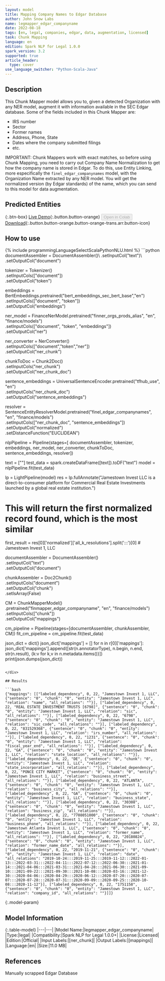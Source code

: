 ```yaml
---
layout: model
title: Mapping Company Names to Edgar Database
author: John Snow Labs
name: legmapper_edgar_companyname
date: 2022-08-18
tags: [en, legal, companies, edgar, data, augmentation, licensed]
task: Chunk Mapping
language: en
edition: Spark NLP for Legal 1.0.0
spark_version: 3.2
supported: true
article_header:
  type: cover
use_language_switcher: "Python-Scala-Java"
---
```


## Description

This Chunk Mapper model allows you to, given a detected Organization with any NER model, augment it with information available in the SEC Edgar database. Some of the fields included in this Chunk Mapper are:
- IRS number
- Sector
- Former names
- Address, Phone, State
- Dates where the company submitted filings
- etc.

IMPORTANT: Chunk Mappers work with exact matches, so before using Chunk Mapping, you need to carry out Company Name Normalization to get how the company name is stored in Edgar. To do this, use Entity Linking, more especifically the `finel_edgar_companynames` model, with the Organization Name extracted by any NER model. You will get  the normalized version (by Edgar standards) of the name, which you can send to this model for data augmentation.

## Predicted Entities



{:.btn-box}
[Live Demo](https://demo.johnsnowlabs.com/finance/FIN_LEG_COMPANY_AUGMENTATION/){:.button.button-orange}
<button class="button button-orange" disabled>Open in Colab</button>
[Download](https://s3.amazonaws.com/auxdata.johnsnowlabs.com/legal/models/legmapper_edgar_companyname_en_1.0.0_3.2_1660817357103.zip){:.button.button-orange.button-orange-trans.arr.button-icon}

## How to use



<div class="tabs-box" markdown="1">
{% include programmingLanguageSelectScalaPythonNLU.html %}
```python
documentAssembler = DocumentAssembler()\
        .setInputCol("text")\
        .setOutputCol("document")

tokenizer = Tokenizer()\
        .setInputCols(["document"])\
        .setOutputCol("token")

embeddings = BertEmbeddings.pretrained("bert_embeddings_sec_bert_base","en") \
        .setInputCols(["document", "token"]) \
        .setOutputCol("embeddings")

ner_model = FinanceNerModel.pretrained("finner_orgs_prods_alias", "en", "finance/models")\
        .setInputCols(["document", "token", "embeddings"])\
        .setOutputCol("ner")

ner_converter = NerConverter()\
        .setInputCols(["document","token","ner"])\
        .setOutputCol("ner_chunk")

chunkToDoc = Chunk2Doc()\
        .setInputCols("ner_chunk")\
        .setOutputCol("ner_chunk_doc")

sentence_embeddings = UniversalSentenceEncoder.pretrained("tfhub_use", "en") \
      .setInputCols("ner_chunk_doc") \
      .setOutputCol("sentence_embeddings")
    
resolver = SentenceEntityResolverModel.pretrained("finel_edgar_companynames", "en", "finance/models") \
      .setInputCols(["ner_chunk_doc", "sentence_embeddings"]) \
      .setOutputCol("normalized")\
      .setDistanceFunction("EUCLIDEAN")


nlpPipeline = Pipeline(stages=[
        documentAssembler,
        tokenizer,
        embeddings,
        ner_model,
        ner_converter,
        chunkToDoc,
        sentence_embeddings,
        resolver])

text = [""]
test_data = spark.createDataFrame([text]).toDF("text")
model = nlpPipeline.fit(test_data)

lp = LightPipeline(model)
res = lp.fullAnnotate("Jamestown Invest LLC is a direct-to-consumer platform for Commercial Real Estate Investments launched by a global real estate institution.")

# This will return the first normalized record found, which is the most similar
first_result = res[0]['normalized']['all_k_resolutions'].split(':::')[0] # Jamestown Invest 1, LLC


documentAssembler = DocumentAssembler()\
        .setInputCol("text")\
        .setOutputCol("document")

chunkAssembler = Doc2Chunk() \
    .setInputCols("document") \
    .setOutputCol("chunk") \
    .setIsArray(False)

CM = ChunkMapperModel()\
      .pretrained("finmapper_edgar_companyname", "en", "finance/models")\
      .setInputCols(["chunk"])\
      .setOutputCol("mappings")
      
cm_pipeline = Pipeline(stages=[documentAssembler, chunkAssembler, CM])
fit_cm_pipeline = cm_pipeline.fit(test_data)

json_dict = dict()
json_dict['mappings'] = []
for n in r[0]['mappings']:
    json_dict['mappings'].append([str(n.annotatorType), n.begin, n.end, str(n.result), {k:v for k,v in n.metadata.items()}])
print(json.dumps(json_dict))



```

</div>

## Results

```bash
{"mappings": [["labeled_dependency", 0, 22, "Jamestown Invest 1, LLC", {"sentence": "0", "chunk": "0", "entity": "Jamestown Invest 1, LLC", "relation": "name", "all_relations": ""}], ["labeled_dependency", 0, 22, "REAL ESTATE INVESTMENT TRUSTS [6798]", {"sentence": "0", "chunk": "0", "entity": "Jamestown Invest 1, LLC", "relation": "sic", "all_relations": ""}], ["labeled_dependency", 0, 22, "6798", {"sentence": "0", "chunk": "0", "entity": "Jamestown Invest 1, LLC", "relation": "sic_code", "all_relations": ""}], ["labeled_dependency", 0, 22, "831529368", {"sentence": "0", "chunk": "0", "entity": "Jamestown Invest 1, LLC", "relation": "irs_number", "all_relations": ""}], ["labeled_dependency", 0, 22, "1231", {"sentence": "0", "chunk": "0", "entity": "Jamestown Invest 1, LLC", "relation": "fiscal_year_end", "all_relations": ""}], ["labeled_dependency", 0, 22, "GA", {"sentence": "0", "chunk": "0", "entity": "Jamestown Invest 1, LLC", "relation": "state_location", "all_relations": ""}], ["labeled_dependency", 0, 22, "DE", {"sentence": "0", "chunk": "0", "entity": "Jamestown Invest 1, LLC", "relation": "state_incorporation", "all_relations": ""}], ["labeled_dependency", 0, 22, "PONCE CITY MARKET", {"sentence": "0", "chunk": "0", "entity": "Jamestown Invest 1, LLC", "relation": "business_street", "all_relations": ""}], ["labeled_dependency", 0, 22, "ATLANTA", {"sentence": "0", "chunk": "0", "entity": "Jamestown Invest 1, LLC", "relation": "business_city", "all_relations": ""}], ["labeled_dependency", 0, 22, "GA", {"sentence": "0", "chunk": "0", "entity": "Jamestown Invest 1, LLC", "relation": "business_state", "all_relations": ""}], ["labeled_dependency", 0, 22, "30308", {"sentence": "0", "chunk": "0", "entity": "Jamestown Invest 1, LLC", "relation": "business_zip", "all_relations": ""}], ["labeled_dependency", 0, 22, "7708051000", {"sentence": "0", "chunk": "0", "entity": "Jamestown Invest 1, LLC", "relation": "business_phone", "all_relations": ""}], ["labeled_dependency", 0, 22, "Jamestown Atlanta Invest 1, LLC", {"sentence": "0", "chunk": "0", "entity": "Jamestown Invest 1, LLC", "relation": "former_name", "all_relations": ""}], ["labeled_dependency", 0, 22, "20180824", {"sentence": "0", "chunk": "0", "entity": "Jamestown Invest 1, LLC", "relation": "former_name_date", "all_relations": ""}], ["labeled_dependency", 0, 22, "2019-11-21", {"sentence": "0", "chunk": "0", "entity": "Jamestown Invest 1, LLC", "relation": "date", "all_relations": "2019-10-24:::2019-11-25:::2019-11-12:::2022-01-13:::2022-03-31:::2022-04-11:::2022-07-12:::2022-06-30:::2021-01-14:::2021-04-06:::2021-03-31:::2021-04-28:::2021-06-30:::2021-09-10:::2021-09-22:::2021-09-30:::2021-10-08:::2020-03-16:::2021-12-30:::2020-04-06:::2020-04-29:::2020-06-12:::2020-07-20:::2020-07-07:::2020-07-28:::2020-07-31:::2020-09-09:::2020-09-25:::2020-10-08:::2020-11-12"}], ["labeled_dependency", 0, 22, "1751158", {"sentence": "0", "chunk": "0", "entity": "Jamestown Invest 1, LLC", "relation": "company_id", "all_relations": ""}]]}
```

{:.model-param}
## Model Information

{:.table-model}
|---|---|
|Model Name:|legmapper_edgar_companyname|
|Type:|legal|
|Compatibility:|Spark NLP for Legal 1.0.0+|
|License:|Licensed|
|Edition:|Official|
|Input Labels:|[ner_chunk]|
|Output Labels:|[mappings]|
|Language:|en|
|Size:|11.0 MB|

## References

Manually scrapped Edgar Database